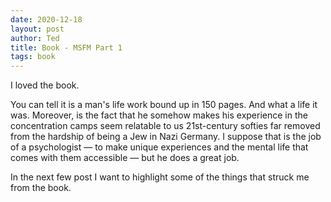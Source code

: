 ```yaml
---
date: 2020-12-18
layout: post
author: Ted
title: Book - MSFM Part 1
tags: book
---
```

I loved the book.

You can tell it is a man's life work bound up in 150 pages. And what a life it was. Moreover, is the fact that he somehow makes his experience in the concentration camps seem relatable to us 21st-century softies far removed from the hardship of being a Jew in Nazi Germany. I suppose that is the job of a psychologist — to make unique experiences and the mental life that comes with them accessible — but he does a great job. 

In the next few post I want to highlight some of the things that struck me from the book.
